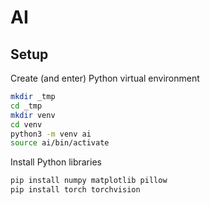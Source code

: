 # AI

## Setup

Create (and enter) Python virtual environment

```bash
mkdir _tmp
cd _tmp
mkdir venv
cd venv
python3 -m venv ai
source ai/bin/activate
```

Install Python libraries

```bash
pip install numpy matplotlib pillow
pip install torch torchvision
```
